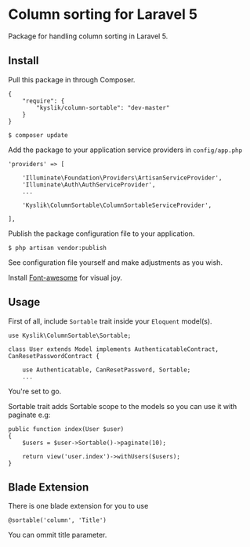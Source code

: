 # Column sorting for Laravel 5

Package for handling column sorting in Laravel 5.

## Install

Pull this package in through Composer.

```
{
    "require": {
        "kyslik/column-sortable": "dev-master"
    }
}
```

    $ composer update

Add the package to your application service providers in `config/app.php`

```
'providers' => [
    
    'Illuminate\Foundation\Providers\ArtisanServiceProvider',
    'Illuminate\Auth\AuthServiceProvider',
    ...
    
    'Kyslik\ColumnSortable\ColumnSortableServiceProvider',

],
```

Publish the package configuration file to your application.

    $ php artisan vendor:publish
    
See configuration file yourself and make adjustments as you wish.

Install [Font-awesome](https://github.com/FortAwesome/Font-Awesome) for visual joy.
## Usage

First of all, include `Sortable` trait inside your `Eloquent` model(s).

```
use Kyslik\ColumnSortable\Sortable;

class User extends Model implements AuthenticatableContract, CanResetPasswordContract {

	use Authenticatable, CanResetPassword, Sortable;
	...
```

You're set to go.

Sortable trait adds Sortable scope to the models so you can use it with paginate e.g:


```
public function index(User $user)
{
    $users = $user->Sortable()->paginate(10);

	return view('user.index')->withUsers($users);
}
```

## Blade Extension

There is one blade extension for you to use

```
@sortable('column', 'Title')
```

You can ommit title parameter.